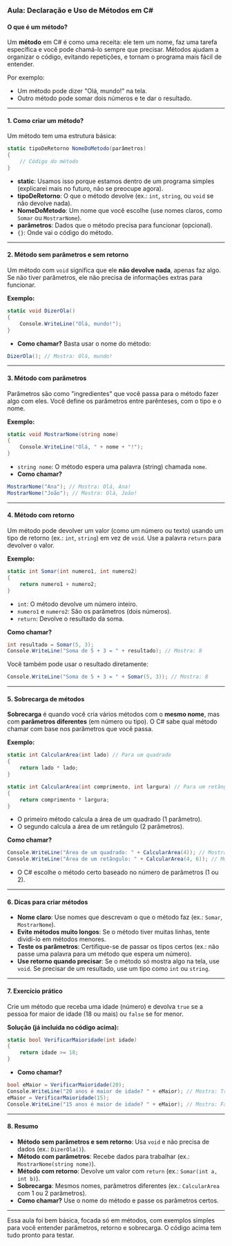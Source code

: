 ### **Aula: Declaração e Uso de Métodos em C#**

#### **O que é um método?**
Um **método** em C# é como uma receita: ele tem um nome, faz uma tarefa específica e você pode chamá-lo sempre que precisar. Métodos ajudam a organizar o código, evitando repetições, e tornam o programa mais fácil de entender.

Por exemplo:
- Um método pode dizer "Olá, mundo!" na tela.
- Outro método pode somar dois números e te dar o resultado.

---

#### **1. Como criar um método?**
Um método tem uma estrutura básica:
```csharp
static tipoDeRetorno NomeDoMetodo(parâmetros)
{
    // Código do método
}
```
- **static**: Usamos isso porque estamos dentro de um programa simples (explicarei mais no futuro, não se preocupe agora).
- **tipoDeRetorno**: O que o método devolve (ex.: `int`, `string`, ou `void` se não devolve nada).
- **NomeDoMetodo**: Um nome que você escolhe (use nomes claros, como `Somar` ou `MostrarNome`).
- **parâmetros**: Dados que o método precisa para funcionar (opcional).
- `{}`: Onde vai o código do método.

---

#### **2. Método sem parâmetros e sem retorno**
Um método com `void` significa que ele **não devolve nada**, apenas faz algo. Se não tiver parâmetros, ele não precisa de informações extras para funcionar.

**Exemplo:**
```csharp
static void DizerOla()
{
    Console.WriteLine("Olá, mundo!");
}
```
- **Como chamar?** Basta usar o nome do método:
```csharp
DizerOla(); // Mostra: Olá, mundo!
```

---

#### **3. Método com parâmetros**
Parâmetros são como "ingredientes" que você passa para o método fazer algo com eles. Você define os parâmetros entre parênteses, com o tipo e o nome.

**Exemplo:**
```csharp
static void MostrarNome(string nome)
{
    Console.WriteLine("Olá, " + nome + "!");
}
```
- `string nome`: O método espera uma palavra (string) chamada `nome`.
- **Como chamar?**
```csharp
MostrarNome("Ana"); // Mostra: Olá, Ana!
MostrarNome("João"); // Mostra: Olá, João!
```

---

#### **4. Método com retorno**
Um método pode devolver um valor (como um número ou texto) usando um tipo de retorno (ex.: `int`, `string`) em vez de `void`. Use a palavra `return` para devolver o valor.

**Exemplo:**
```csharp
static int Somar(int numero1, int numero2)
{
    return numero1 + numero2;
}
```
- `int`: O método devolve um número inteiro.
- `numero1` e `numero2`: São os parâmetros (dois números).
- `return`: Devolve o resultado da soma.

**Como chamar?**
```csharp
int resultado = Somar(5, 3);
Console.WriteLine("Soma de 5 + 3 = " + resultado); // Mostra: 8
```

Você também pode usar o resultado diretamente:
```csharp
Console.WriteLine("Soma de 5 + 3 = " + Somar(5, 3)); // Mostra: 8
```

---

#### **5. Sobrecarga de métodos**
**Sobrecarga** é quando você cria vários métodos com o **mesmo nome**, mas com **parâmetros diferentes** (em número ou tipo). O C# sabe qual método chamar com base nos parâmetros que você passa.

**Exemplo:**
```csharp
static int CalcularArea(int lado) // Para um quadrado
{
    return lado * lado;
}

static int CalcularArea(int comprimento, int largura) // Para um retângulo
{
    return comprimento * largura;
}
```
- O primeiro método calcula a área de um quadrado (1 parâmetro).
- O segundo calcula a área de um retângulo (2 parâmetros).

**Como chamar?**
```csharp
Console.WriteLine("Área de um quadrado: " + CalcularArea(4)); // Mostra: 16
Console.WriteLine("Área de um retângulo: " + CalcularArea(4, 6)); // Mostra: 24
```

- O C# escolhe o método certo baseado no número de parâmetros (1 ou 2).

---

#### **6. Dicas para criar métodos**
- **Nome claro**: Use nomes que descrevam o que o método faz (ex.: `Somar`, `MostrarNome`).
- **Evite métodos muito longos**: Se o método tiver muitas linhas, tente dividi-lo em métodos menores.
- **Teste os parâmetros**: Certifique-se de passar os tipos certos (ex.: não passe uma palavra para um método que espera um número).
- **Use retorno quando precisar**: Se o método só mostra algo na tela, use `void`. Se precisar de um resultado, use um tipo como `int` ou `string`.

---

#### **7. Exercício prático**
Crie um método que receba uma idade (número) e devolva `true` se a pessoa for maior de idade (18 ou mais) ou `false` se for menor.

**Solução (já incluída no código acima):**
```csharp
static bool VerificarMaioridade(int idade)
{
    return idade >= 18;
}
```
- **Como chamar?**
```csharp
bool eMaior = VerificarMaioridade(20);
Console.WriteLine("20 anos é maior de idade? " + eMaior); // Mostra: True
eMaior = VerificarMaioridade(15);
Console.WriteLine("15 anos é maior de idade? " + eMaior); // Mostra: False
```

---

#### **8. Resumo**
- **Método sem parâmetros e sem retorno**: Usa `void` e não precisa de dados (ex.: `DizerOla()`).
- **Método com parâmetros**: Recebe dados para trabalhar (ex.: `MostrarNome(string nome)`).
- **Método com retorno**: Devolve um valor com `return` (ex.: `Somar(int a, int b)`).
- **Sobrecarga**: Mesmos nomes, parâmetros diferentes (ex.: `CalcularArea` com 1 ou 2 parâmetros).
- **Como chamar?** Use o nome do método e passe os parâmetros certos.

---

Essa aula foi bem básica, focada só em métodos, com exemplos simples para você entender parâmetros, retorno e sobrecarga. O código acima tem tudo pronto para testar.
